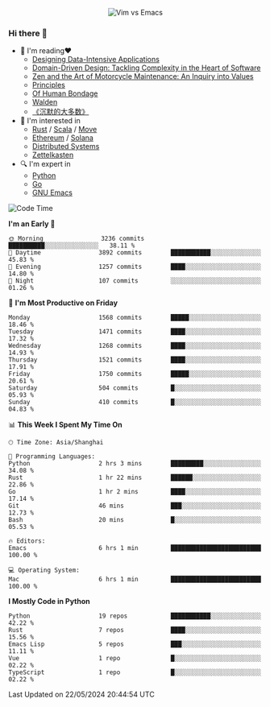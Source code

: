 <p align="center">
    <img src="https://gist.githubusercontent.com/coldnight/e696baffb094e71c96cb302118878eae/raw/40ea5053a6f66cc65f90f437e4173497da225958/banner.gif" alt="Vim vs Emacs" />
</p>

### Hi there 👋

- 📖 I'm reading❤️
    + [Designing Data-Intensive Applications](https://www.oreilly.com/library/view/designing-data-intensive-applications/9781491903063/)
    + [Domain-Driven Design: Tackling Complexity in the Heart of Software](https://www.dddcommunity.org/book/evans_2003/)
    + [Zen and the Art of Motorcycle Maintenance: An Inquiry into Values](https://en.wikipedia.org/wiki/Zen_and_the_Art_of_Motorcycle_Maintenance)
    + [Principles](https://www.principles.com/)
    + [Of Human Bondage](https://en.wikipedia.org/wiki/Of_Human_Bondage)
    + [Walden](https://en.wikipedia.org/wiki/Walden)
    + [《沉默的大多数》](https://en.wikipedia.org/wiki/Silent_majority)
- 🌱 I'm interested in
    + [Rust](https://www.rust-lang.org/) / [Scala](https://www.scala-lang.org/) / [Move](https://github.com/move-language/move/)
    + [Ethereum](https://ethereum.org/en/) / [Solana](https://solana.com/)
	+ [Distributed Systems](https://www.linuxzen.com/notes/topics/20200320174417_%E5%88%86%E5%B8%83%E5%BC%8F/)
	+ [Zettelkasten](https://www.linuxzen.com/notes/notes/20220120080920-slip_box/)
- 🔍 I'm expert in
    + [Python](https://www.python.org/)
    + [Go](https://go.dev/)
    + [GNU Emacs](https://www.gnu.org/software/emacs/)

<!--START_SECTION:waka-->
![Code Time](http://img.shields.io/badge/Code%20Time-2%2C891%20hrs%2029%20mins-blue)

**I'm an Early 🐤** 

```text
🌞 Morning                3236 commits        ██████████░░░░░░░░░░░░░░░   38.11 % 
🌆 Daytime                3892 commits        ███████████░░░░░░░░░░░░░░   45.83 % 
🌃 Evening                1257 commits        ████░░░░░░░░░░░░░░░░░░░░░   14.80 % 
🌙 Night                  107 commits         ░░░░░░░░░░░░░░░░░░░░░░░░░   01.26 % 
```
📅 **I'm Most Productive on Friday** 

```text
Monday                   1568 commits        █████░░░░░░░░░░░░░░░░░░░░   18.46 % 
Tuesday                  1471 commits        ████░░░░░░░░░░░░░░░░░░░░░   17.32 % 
Wednesday                1268 commits        ████░░░░░░░░░░░░░░░░░░░░░   14.93 % 
Thursday                 1521 commits        ████░░░░░░░░░░░░░░░░░░░░░   17.91 % 
Friday                   1750 commits        █████░░░░░░░░░░░░░░░░░░░░   20.61 % 
Saturday                 504 commits         █░░░░░░░░░░░░░░░░░░░░░░░░   05.93 % 
Sunday                   410 commits         █░░░░░░░░░░░░░░░░░░░░░░░░   04.83 % 
```


📊 **This Week I Spent My Time On** 

```text
🕑︎ Time Zone: Asia/Shanghai

💬 Programming Languages: 
Python                   2 hrs 3 mins        █████████░░░░░░░░░░░░░░░░   34.08 % 
Rust                     1 hr 22 mins        ██████░░░░░░░░░░░░░░░░░░░   22.86 % 
Go                       1 hr 2 mins         ████░░░░░░░░░░░░░░░░░░░░░   17.14 % 
Git                      46 mins             ███░░░░░░░░░░░░░░░░░░░░░░   12.73 % 
Bash                     20 mins             █░░░░░░░░░░░░░░░░░░░░░░░░   05.53 % 

🔥 Editors: 
Emacs                    6 hrs 1 min         █████████████████████████   100.00 % 

💻 Operating System: 
Mac                      6 hrs 1 min         █████████████████████████   100.00 % 
```

**I Mostly Code in Python** 

```text
Python                   19 repos            ███████████░░░░░░░░░░░░░░   42.22 % 
Rust                     7 repos             ████░░░░░░░░░░░░░░░░░░░░░   15.56 % 
Emacs Lisp               5 repos             ███░░░░░░░░░░░░░░░░░░░░░░   11.11 % 
Vue                      1 repo              █░░░░░░░░░░░░░░░░░░░░░░░░   02.22 % 
TypeScript               1 repo              █░░░░░░░░░░░░░░░░░░░░░░░░   02.22 % 
```




 Last Updated on 22/05/2024 20:44:54 UTC
<!--END_SECTION:waka-->
